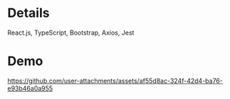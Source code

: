 # Details

React.js, TypeScript, Bootstrap, Axios, Jest
# Demo

https://github.com/user-attachments/assets/af55d8ac-324f-42d4-ba76-e93b46a0a955

